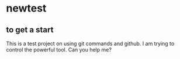 # newtest

## to get a start

This is a test project on using git commands and github.
I am trying to control the powerful tool. Can you help me?
